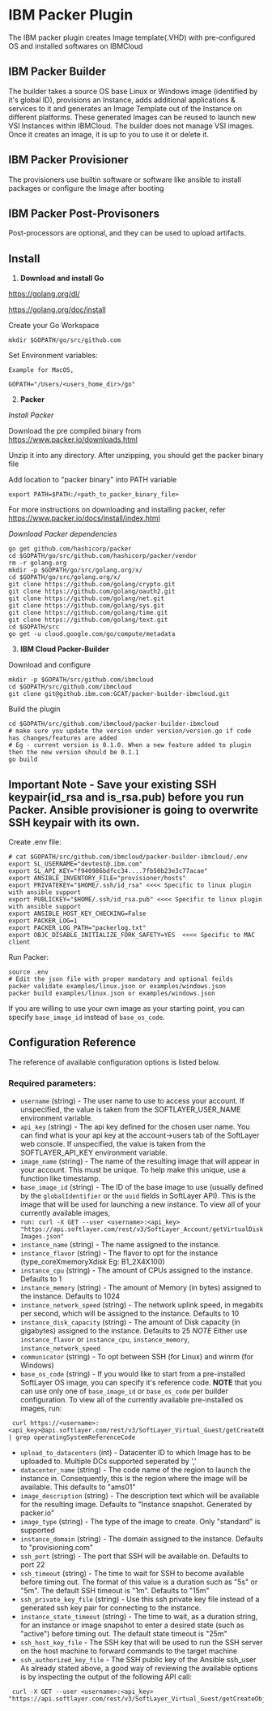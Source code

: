 # IBM Packer Plugin
The IBM packer plugin creates Image template(.VHD) with pre-configured OS and installed softwares on IBMCloud 

## IBM Packer Builder
The builder takes a source OS base Linux or Windows image (identified by it's global ID), provisions an Instance, adds additional applications & services to it and generates an Image Template out of the Instance on different platforms. These generated Images can be reused to launch new VSI Instances within IBMCloud.
The builder does not manage VSI images. Once it creates an image, it is up to you to use it or delete it.
## IBM Packer Provisioner
The provisioners use builtin software or software like ansible to install packages or configure the Image after booting
## IBM Packer Post-Provisoners
Post-processors are optional, and they can be used to upload artifacts.

## Install

1) **Download and install Go**

https://golang.org/dl/

https://golang.org/doc/install

Create your Go Workspace
```
mkdir $GOPATH/go/src/github.com
```

Set Environment variables:

```
Example for MacOS,

GOPATH="/Users/<users_home_dir>/go"

```
2) **Packer**

*Install Packer*

Download the pre compiled binary from https://www.packer.io/downloads.html

Unzip it into any directory. After unzipping, you should get the packer binary file

Add location to "packer binary" into PATH variable

```
export PATH=$PATH:/<path_to_packer_binary_file>
```

For more instructions on downloading and installing packer, refer
https://www.packer.io/docs/install/index.html

*Download Packer dependencies*

```
go get github.com/hashicorp/packer
cd $GOPATH/go/src/github.com/hashicorp/packer/vendor
rm -r golang.org
mkdir -p $GOPATH/go/src/golang.org/x/
cd $GOPATH/go/src/golang.org/x/
git clone https://github.com/golang/crypto.git
git clone https://github.com/golang/oauth2.git
git clone https://github.com/golang/net.git
git clone https://github.com/golang/sys.git
git clone https://github.com/golang/time.git
git clone https://github.com/golang/text.git
cd $GOPATH/src
go get -u cloud.google.com/go/compute/metadata
```

3) **IBM Cloud Packer-Builder**

Download and configure

```
mkdir -p $GOPATH/src/github.com/ibmcloud
cd $GOPATH/src/github.com/ibmcloud
git clone git@github.ibm.com:GCAT/packer-builder-ibmcloud.git
```

Build the plugin
```
cd $GOPATH/src/github.com/ibmcloud/packer-builder-ibmcloud
# make sure you update the version under version/version.go if code has changes/features are added 
# Eg - current version is 0.1.0. When a new feature added to plugin then the new version should be 0.1.1
go build
```
## Important Note - Save your existing SSH keypair(id_rsa and is_rsa.pub) before you run Packer. Ansible provisioner is going to overwrite SSH keypair with its own.

Create .env file:
```
# cat $GOPATH/src/github.com/ibmcloud/packer-builder-ibmcloud/.env
export SL_USERNAME="devtest@.ibm.com"
export SL_API_KEY="f940986bdfcc34....7fb50b23e3c77acae"
export ANSIBLE_INVENTORY_FILE="provisioner/hosts"
export PRIVATEKEY="$HOME/.ssh/id_rsa" <<<< Specific to linux plugin with ansible support
export PUBLICKEY="$HOME/.ssh/id_rsa.pub" <<<< Specific to linux plugin with ansible support
export ANSIBLE_HOST_KEY_CHECKING=False
export PACKER_LOG=1
export PACKER_LOG_PATH="packerlog.txt"
export OBJC_DISABLE_INITIALIZE_FORK_SAFETY=YES  <<<< Specific to MAC client 
```

Run Packer:
```
source .env
# Edit the json file with proper mandatory and optional feilds 
packer validate examples/linux.json or examples/windows.json
packer build examples/linux.json or examples/windows.json
```

If you are willing to use your own image as your starting point, you can specify `base_image_id` instead of `base_os_code`.

## Configuration Reference

The reference of available configuration options is listed below.

### Required parameters:

 * `username` (string) - The user name to use to access your account. If unspecified, the value is taken from the SOFTLAYER_USER_NAME environment variable.
 * `api_key` (string) - The api key defined for the chosen user name. You can find what is your api key at the account->users tab of the SoftLayer web console. If unspecified, the value is taken from the SOFTLAYER_API_KEY environment variable.
 * `image_name` (string) - The name of the resulting image that will appear in your account. This must be unique. To help make this unique, use a function like timestamp.
 * `base_image_id` (string) - The ID of the base image to use (usually defined by the `globalIdentifier` or the `uuid` fields in SoftLayer API). This is the image that will be used for launching a new instance.
 To view all of your currently available images, 
* `run: curl -X GET --user <username>:<api_key> "https://api.softlayer.com/rest/v3/SoftLayer_Account/getVirtualDiskImages.json"`
* `instance_name` (string) - The name assigned to the instance.
* `instance_flavor` (string) - The flavor to opt for the instance (type_coreXmemoryXdisk Eg: B1_2X4X100)
* `instance_cpu` (string) - The amount of CPUs assigned to the instance. Defaults to 1
* `instance_memory` (string) - The amount of Memory (in bytes) assigned to the instance. Defaults to 1024
* `instance_network_speed` (string) - The network uplink speed, in megabits per second, which will be assigned to the instance. Defaults to 10
* `instance_disk_capacity` (string) - The amount of Disk capacity (in gigabytes) assigned to the instance. Defaults to 25
_NOTE_ Either use `instance_flavor` or `instance_cpu`, `instance_memory`, `instance_network_speed` 
* `communicator` (string) - To opt between SSH (for Linux) and winrm (for Windows)
* `base_os_code` (string) - If you would like to start from a pre-installed SoftLayer OS image, you can specify it's reference code.
 __NOTE__ that you can use only one of `base_image_id` or `base_os_code` per builder configuration.
 To view all of the currently available pre-installed os images, run:

```SHELL
 curl https://<username>:<api_key>@api.softlayer.com/rest/v3/SoftLayer_Virtual_Guest/getCreateObjectOptions.json | grep operatingSystemReferenceCode
```
* `upload_to_datacenters` (int) - Datacenter ID to which Image has to be uploaded to. Multiple DCs supported seperated by ','
* `datacenter_name` (string) - The code name of the region to launch the instance in. Consequently, this is the region where the image will be available. This defaults to "ams01"
* `image_description` (string) - The description text which will be available for the resulting image. Defaults to "Instance snapshot. Generated by packer.io"
* `image_type` (string) - The type of the image to create. Only "standard" is supported
* `instance_domain` (string) - The domain assigned to the instance. Defaults to "provisioning.com"
* `ssh_port` (string) - The port that SSH will be available on. Defaults to port 22
* `ssh_timeout` (string) - The time to wait for SSH to become available before timing out. The format of this value is a duration such as "5s" or "5m". The default SSH timeout is "1m". Defaults to "15m"
* `ssh_private_key_file` (string) - Use this ssh private key file instead of a generated ssh key pair for connecting to the instance.
* `instance_state_timeout` (string) - The time to wait, as a duration string, for an instance or image snapshot to enter a desired state (such as "active") before timing out. The default state timeout is "25m"
* `ssh_host_key_file` - The SSH key that will be used to run the SSH server on the host machine to forward commands to the target machine
* `ssh_authorized_key_file` - The SSH public key of the Ansible ssh_user
As already stated above, a good way of reviewing the available options is by inspecting the output of the following API call:

```SHELL
 curl -X GET --user <username>:<api_key> "https://api.softlayer.com/rest/v3/SoftLayer_Virtual_Guest/getCreateObjectOptions.json"
```
